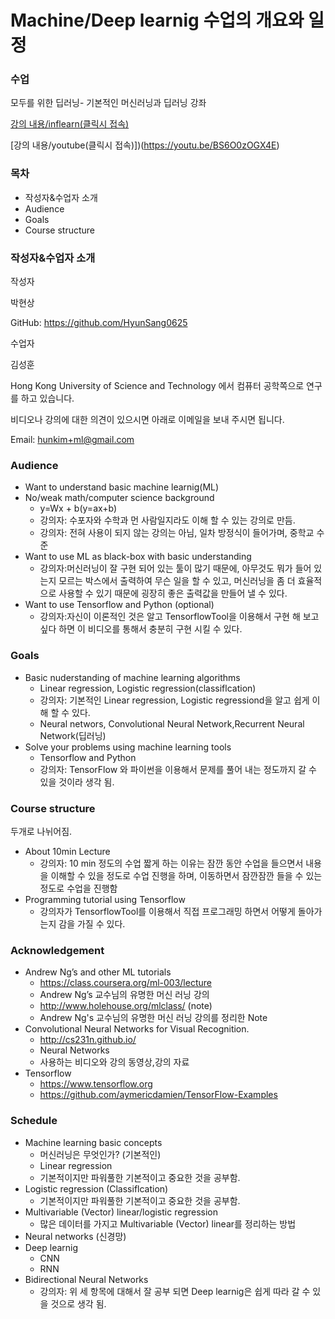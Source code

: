 # Machine/Deep learnig 수업의 개요와 일정
### 수업
모두를 위한 딥러닝- 기본적인 머신러닝과 딥러닝 강좌

[강의 내용/inflearn(클릭시 접속)](https://www.inflearn.com/course/%EA%B8%B0%EB%B3%B8%EC%A0%81%EC%9D%B8-%EB%A8%B8%EC%8B%A0%EB%9F%AC%EB%8B%9D-%EB%94%A5%EB%9F%AC%EB%8B%9D-%EA%B0%95%EC%A2%8C/)

[강의 내용/youtube(클릭시 접속)])(https://youtu.be/BS6O0zOGX4E)

### 목차
- 작성자&수업자 소개
- Audience
- Goals
- Course structure
### 작성자&수업자 소개

작성자

박현상

GitHub: https://github.com/HyunSang0625

수업자

김성훈

Hong Kong University of Science and Technology 에서 컴퓨터 공학쪽으로 연구를 하고 있습니다.


비디오나 강의에 대한 의견이 있으시면 아래로 이메일을 보내 주시면 됩니다.

Email: hunkim+ml@gmail.com
### Audience

- Want to understand basic machine learnig(ML)
- No/weak math/computer science background
  - y=Wx + b(y=ax+b)
  - 강의자: 수포자와 수학과 먼 사람일지라도  이해 할 수 있는 강의로 만듬. 
  - 강의자: 전혀 사용이 되지 않는 강의는 아님, 일차 방정식이 들어가며, 중학교 수준
- Want to use ML as black-box with basic understanding
  - 강의자:머신러닝이 잘 구현 되어 있는 툴이 많기 때문에, 아무것도 뭐가 들어 있는지 모르는 박스에서 출력하여 무슨 일을 할 수 있고, 머신러닝을 좀 더 효율적으로 사용할 수 있기 때문에 굉장히 좋은 출력값을 만들어 낼 수 있다.
- Want to use Tensorflow and Python (optional)
  - 강의자:자신이 이론적인 것은 알고 TensorflowTool을 이용해서 구현 해 보고 싶다 하면 이 비디오를 통해서 충분히 구현 시킬 수 있다.
### Goals
- Basic nuderstanding of machine learning algorithms
  - Linear regression, Logistic regression(classiflcation) 
  - 강의자: 기본적인  Linear regression, Logistic regressiond을 알고 쉽게 이해 할 수 있다.
  - Neural networs, Convolutional Neural Network,Recurrent Neural Network(딥러닝)
- Solve your  problems using machine learning tools
  - Tensorflow and Python 
  - 강의자: TensorFlow 와 파이썬을 이용해서 문제를 풀어 내는 정도까지 갈 수 있을 것이라 생각 됨.
### Course structure
두개로 나뉘어짐.
- About 10min Lecture
  - 강의자: 10 min 정도의 수업 짧게 하는 이유는 잠깐 동안 수업을 들으면서 내용을 이해할 수 있을 정도로 수업 진행을 하며, 이동하면서 잠깐잠깐 들을 수 있는 정도로 수업을 진행함
- Programming tutorial using Tensorflow
  - 강의자가 TensorflowTool를 이용해서 직접 프로그래밍 하면서 어떻게 돌아가는지 감을 가질 수 있다.
### Acknowledgement
- Andrew Ng’s and other ML tutorials
  - https://class.coursera.org/ml-003/lecture
  -  Andrew Ng’s 교수님의 유명한 머신 러닝 강의
  - http://www.holehouse.org/mlclass/ (note)
  - Andrew Ng's 교수님의 유명한 머신 러닝 강의를 정리한 Note
- Convolutional Neural Networks for Visual Recognition.
  - http://cs231n.github.io/
  - Neural Networks 
  - 사용하는 비디오와 강의 동영상,강의 자료
- Tensorflow
  - https://www.tensorflow.org
  - https://github.com/aymericdamien/TensorFlow-Examples
### Schedule 
- Machine learning basic concepts
  - 머신러닝은 무엇인가? (기본적인)
  - Linear regression
  - 기본적이지만 파워풀한 기본적이고 중요한 것을 공부함.
- Logistic regression (Classiflcation)
  - 기본적이지만 파워풀한 기본적이고 중요한 것을 공부함.
- Multivariable (Vector) linear/logistic regression
  - 많은 데이터를 가지고 Multivariable (Vector) linear를 정리하는 방법
- Neural networks (신경망)
- Deep learnig
  - CNN
  - RNN
- Bidirectional Neural Networks
  - 강의자: 위 세 항목에 대해서 잘 공부 되면 Deep learnig은 쉽게 따라 갈 수 있을 것으로 생각 됨.
